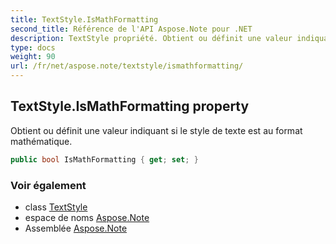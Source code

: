 ```yaml
---
title: TextStyle.IsMathFormatting
second_title: Référence de l'API Aspose.Note pour .NET
description: TextStyle propriété. Obtient ou définit une valeur indiquant si le style de texte est au format mathématique.
type: docs
weight: 90
url: /fr/net/aspose.note/textstyle/ismathformatting/
---
```

## TextStyle.IsMathFormatting property

Obtient ou définit une valeur indiquant si le style de texte est au format mathématique.

```csharp
public bool IsMathFormatting { get; set; }
```

### Voir également

* class [TextStyle](../)
* espace de noms [Aspose.Note](../../textstyle/)
* Assemblée [Aspose.Note](../../../)


